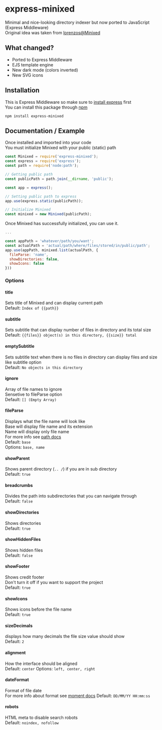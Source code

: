 # express-minixed
Minimal and nice-looking directory indexer but now ported to JavaScript (Express Middleware)  
Original idea was taken from [lorenzos@Minixed](https://github.com/lorenzos/Minixed)

## What changed?
- Ported to Express Middleware
- EJS template engine
- New dark mode (colors inverted)
- New SVG icons

## Installation
This is Express Middleware so make sure to [install express](https://github.com/expressjs/express?tab=readme-ov-file#installation) first  
You can install this package through [npm](https://www.npmjs.com/)
```
npm install express-minixed
```

## Documentation / Example
Once installed and imported into your code  
You must initialize Minixed with your public (static) path

```javascript
const Minixed = require('express-minixed');
const express = require('express');
const path = require('node:path');

// Getting public path
const publicPath = path.join(__dirname, 'public');

const app = express();

// Setting public path to express
app.use(express.static(publicPath));

// Initialize Minixed
const minixed = new Minixed(publicPath);
```

Once Minixed has successfully initialized, you can use it.

```javascript
...

const appPath = 'whatever/path/you/want';
const actualPath = 'actual/path/where/files/stored/in/public/path';
app.use(appPath, minixed.list(actualPath, {
  fileParse: 'name',
  showDirectories: false,
  showIcons: false
}))
```

### Options
#### title
Sets title of Minixed and can display current path  
Default: `Index of {{path}}`
#### subtitle
Sets subtitle that can display number of files in directory and its total size  
Default: `{{files}} object(s) in this directory, {{size}} total`
#### emptySubtitle
Sets subtitle text when there is no files in directory can display files and size like subtitle option  
Default: `No objects in this directory`
#### ignore
Array of file names to ignore  
Sensetive to fileParse option  
Default: `[] (Empty Array)`
#### fileParse
Displays what the file name will look like  
Base will display file name and its extension    
Name will display only file name  
For more info see [path docs](https://nodejs.org/api/path.html#pathparsepath)  
Default: `base`  
Options: `base, name`
#### showParent
Shows parent directory (`.. /`) if you are in sub directory  
Default: `true`
#### breadcrumbs
Divides the path into subdirectories that you can navigate through  
Default: `false`
#### showDirectories
Shows directories  
Default: `true`
#### showHiddenFiles
Shows hidden files  
Default: `false`
#### showFooter
Shows credit footer  
Don't turn it off if you want to support the project  
Default: `true`
#### showIcons
Shows icons before the file name  
Default: `true`
#### sizeDecimals
displays how many decimals the file size value should show  
Default: `2`
#### alignment
How the interface should be aligned  
Default: `center`
Options: `left, center, right`
#### dateFormat
Format of file date  
For more info about format see [moment docs](https://momentjs.com/docs/#/displaying/format/)
Default: `DD/MM/YY HH:mm:ss`
#### robots
HTML meta to disable search robots  
Default: `noindex, nofollow`
